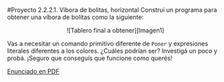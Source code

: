 #Proyecto 2.2.2.1. Víbora de bolitas, horizontal
Construí un programa para obtener una víbora de bolitas como la siguiente:

<center>
![Tablero final a obtener][Imagen1]
</center>

Vas a necesitar un comando primitivo diferente de `Poner` y expresiones literales diferentes a los colores. ¿Cuáles podrían ser? Investigá un poco y probá. ¡Seguro que conseguís que funcione como querés!

[Enunciado en PDF][PDF]

[Imagen1]: https://raw.githubusercontent.com/gobstones/proyectos-jr/master/Proyectos/Cap.2/2.2.2.1.V%C3%ADbora%20de%20bolitas%2C%20horizontal/VíboraDeBolitasHorizontal-small.png "Tablero final a obtener"

[PDF]: https://raw.githubusercontent.com/gobstones/proyectos-jr/master/Proyectos/Cap.2/2.2.2.1.V%C3%ADbora%20de%20bolitas%2C%20horizontal/description.pdf "Enunciado de 'Víbora de bolitas, horizonal' en PDF"
